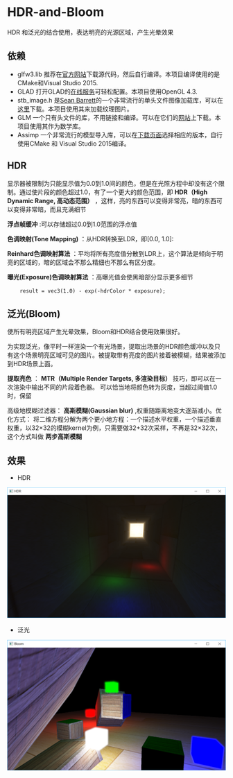 # HDR-and-Bloom

HDR 和泛光的结合使用，表达明亮的光源区域，产生光晕效果

## 依赖
* glfw3.lib 推荐在[官方网站](http://www.glfw.org/download.html)下载源代码，然后自行编译。本项目编译使用的是CMake和Visual Studio 2015.
* GLAD 打开GLAD的[在线服务](http://glad.dav1d.de/)可轻松配置。本项目使用OpenGL 4.3.
* stb_image.h 是[Sean Barrett](https://github.com/nothings)的一个非常流行的单头文件图像加载库，可以在[这里](https://github.com/nothings/stb/blob/master/stb_image.h)下载。本项目使用其来加载纹理图片。
* GLM 一个只有头文件的库，不用链接和编译。可以在它们的[网站](http://glm.g-truc.net/0.9.5/index.html)上下载。本项目使用其作为数学库。
* Assimp 一个非常流行的模型导入库，可以在[下载页面](http://assimp.org/main_downloads.html)选择相应的版本，自行使用CMake 和 Visual Studio 2015编译。

## HDR

显示器被限制为只能显示值为0.0到1.0间的颜色，但是在光照方程中却没有这个限制。通过使片段的颜色超过1.0，有了一个更大的颜色范围，即 **HDR（High Dynamic Range, 高动态范围）** ，这样，亮的东西可以变得非常亮，暗的东西可以变得非常暗，而且充满细节

**浮点帧缓冲** :可以存储超过0.0到1.0范围的浮点值

**色调映射(Tone Mapping)** ：从HDR转换至LDR，即[0.0, 1.0]:

**Reinhard色调映射算法** ：平均将所有亮度值分散到LDR上，这个算法是倾向于明亮的区域的，暗的区域会不那么精细也不那么有区分度。
	
**曝光(Exposure)色调映射算法** ：高曝光值会使黑暗部分显示更多细节

```
	result = vec3(1.0) - exp(-hdrColor * exposure);
```
	
## 泛光(Bloom)

使所有明亮区域产生光晕效果，Bloom和HDR结合使用效果很好。

为实现泛光，像平时一样渲染一个有光场景，提取出场景的HDR颜色缓冲以及只有这个场景明亮区域可见的图片。被提取带有亮度的图片接着被模糊，结果被添加到HDR场景上面。

**提取亮色** ： **MTR（Multiple Render Targets, 多渲染目标）** 技巧，即可以在一次渲染中输出不同的片段着色器。 可以恰当地将颜色转为灰度，当超过阈值1.0时，保留

高级地模糊过滤器： **高斯模糊(Gaussian blur)** ,权重随距离地变大逐渐减小。优化方式： 将二维方程分解为两个更小地方程：一个描述水平权重，一个描述垂直权重，以32×32的模糊kernel为例，只需要做32+32次采样，不再是32×32次，这个方式叫做 **两步高斯模糊**

## 效果

- HDR

![HDR](https://github.com/SweeneyChoi/HDR-and-Bloom/blob/master/images/HDR.png)

- 泛光

![泛光](https://github.com/SweeneyChoi/HDR-and-Bloom/blob/master/images/Bloom.png)


